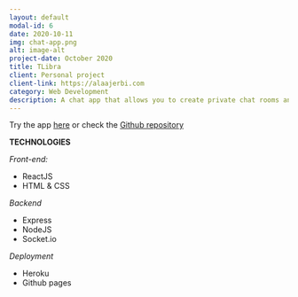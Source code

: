 ```yaml
---
layout: default
modal-id: 6
date: 2020-10-11
img: chat-app.png
alt: image-alt
project-date: October 2020
title: TLibra
client: Personal project
client-link: https://alaajerbi.com
category: Web Development
description: A chat app that allows you to create private chat rooms and chat for a limited amount of time before it gets destroyed.
---
```


Try the app [here](https://alaajerbi.com/chatrooms) or check the [Github repository](https://github.com/alaajerbi/chatrooms)


**TECHNOLOGIES**
 
*Front-end:*

- ReactJS
- HTML & CSS

*Backend*
- Express
- NodeJS
- Socket.io

*Deployment*
- Heroku
- Github pages

